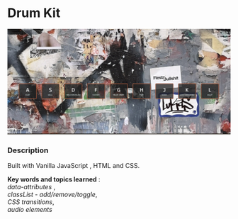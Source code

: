 # Drum Kit

![img](1.png)

### Description

Built with Vanilla JavaScript , HTML and CSS.

**Key words and topics learned** : <br>
_data-attributes_ , <br>
_classList - add/remove/toggle_, <br>
_CSS transitions_, <br>
_audio elements_
